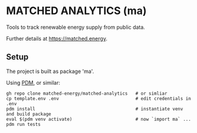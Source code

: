 MATCHED ANALYTICS (ma)
====================

Tools to track renewable energy supply from public data.

Further details at https://matched.energy.


Setup
----------
The project is built as package 'ma'.

Using [PDM](https://pdm-project.org), or similar:

    gh repo clone matched-energy/matched-analytics   # or simliar
    cp template.env .env                             # edit credentials in .env
    pdm install                                      # instantiate venv and build package
    eval $(pdm venv activate)                        # now `import ma` ... 
    pdm run tests


